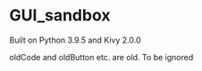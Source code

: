 # GUI_sandbox

Built on Python 3.9.5 and Kivy 2.0.0

oldCode and oldButton etc. are old. To be ignored
